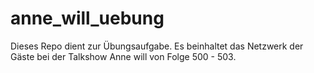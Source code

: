 # anne_will_uebung
Dieses Repo dient zur Übungsaufgabe. Es beinhaltet das Netzwerk der Gäste bei der Talkshow Anne will von Folge 500 - 503.
